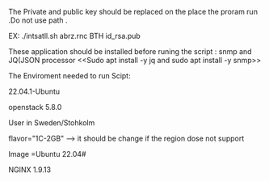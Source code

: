 

The Private and public key should be replaced on the place the proram run .Do not use path .


EX: ./intsatll.sh abrz.rnc BTH id_rsa.pub


These application should be installed before runing the script : snmp and JQ(JSON processor <<Sudo apt install -y jq and sudo apt install -y snmp>>

The Enviroment needed to run Scipt:

22.04.1-Ubuntu

openstack 5.8.0

User in Sweden/Stohkolm

flavor="1C-2GB" --> it should be change if the region dose not support

Image =Ubuntu 22.04#
 
NGINX 1.9.13 
